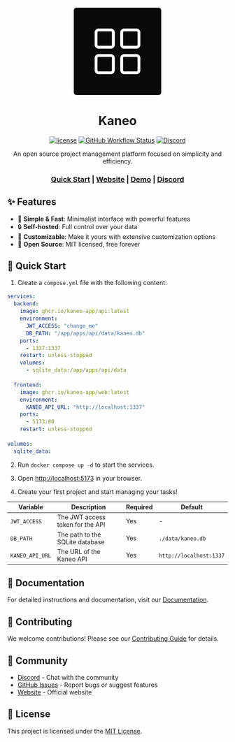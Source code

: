 <p align="center">
  <a href="https://kaneo.app">
    <img src="https://github.com/kaneo-app/.github/blob/main/profile/assets/logo-mono-rounded.png?raw=true" alt="Kaneo's logo" width="200" />
  </a>
</p>

<h1 align="center">Kaneo</h1>

<div align="center">

[![license](https://img.shields.io/badge/license-MIT-blue.svg)](LICENSE)
[![GitHub Workflow Status](https://img.shields.io/github/actions/workflow/status/kaneo-app/app/ci.yml?branch=main)](https://github.com/kaneo-app/app/actions)
[![Discord](https://img.shields.io/discord/1326250681530843178?color=7389D8&label=&logo=discord&logoColor=ffffff)](https://discord.gg/rU4tSyhXXU)

</div>

<p align="center">An open source project management platform focused on simplicity and efficiency.</p>

<div align="center">
  <h3>
    <a href="https://kaneo.app/quick-start">Quick Start</a>
    <span> | </span>
    <a href="https://kaneo.app">Website</a>
    <span> | </span>
    <a href="https://demo.kaneo.app">Demo</a>
    <span> | </span>
    <a href="https://discord.gg/rU4tSyhXXU">Discord</a>
  </h3>
</div>

## ✨ Features

- 🚀 **Simple & Fast**: Minimalist interface with powerful features
- 🔒 **Self-hosted**: Full control over your data
- 🎨 **Customizable**: Make it yours with extensive customization options
- 🤝 **Open Source**: MIT licensed, free forever

## 🚀 Quick Start

1. Create a `compose.yml` file with the following content:

```yaml
services:
  backend:
    image: ghcr.io/kaneo-app/api:latest
    environment:
      JWT_ACCESS: "change_me"
      DB_PATH: "/app/apps/api/data/kaneo.db"
    ports:
      - 1337:1337
    restart: unless-stopped
    volumes:
      - sqlite_data:/app/apps/api/data

  frontend:
    image: ghcr.io/kaneo-app/web:latest
    environment:
      KANEO_API_URL: "http://localhost:1337"
    ports:
      - 5173:80
    restart: unless-stopped

volumes:
  sqlite_data:
```

2. Run `docker compose up -d` to start the services.

3. Open [http://localhost:5173](http://localhost:5173) in your browser.

4. Create your first project and start managing your tasks!

| Variable | Description | Required | Default |
| -------- | ----------- | -------- | ------- |
| `JWT_ACCESS` | The JWT access token for the API | Yes | - |
| `DB_PATH` | The path to the SQLite database | Yes | `./data/kaneo.db` |
| `KANEO_API_URL` | The URL of the Kaneo API | Yes | `http://localhost:1337` |

## 📖 Documentation

For detailed instructions and documentation, visit our [Documentation](https://kaneo.app/quick-start).

## 🤝 Contributing

We welcome contributions! Please see our [Contributing Guide](CONTRIBUTING.md) for details.

## 💬 Community

- [Discord](https://discord.gg/rU4tSyhXXU) - Chat with the community
- [GitHub Issues](https://github.com/kaneo-app/app/issues) - Report bugs or suggest features
- [Website](https://kaneo.app) - Official website

## 📝 License

This project is licensed under the [MIT License](LICENSE).